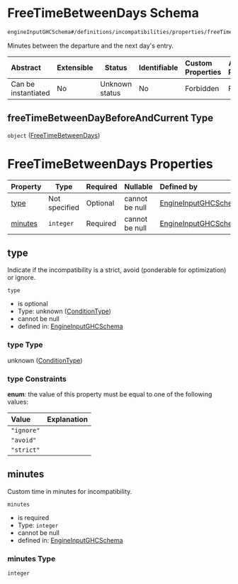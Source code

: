 # FreeTimeBetweenDays Schema

```txt
engineInputGHCSchema#/definitions/incompatibilities/properties/freeTimeBetweenDayBeforeAndCurrent
```

Minutes between the departure and the next day's entry.


| Abstract            | Extensible | Status         | Identifiable | Custom Properties | Additional Properties | Access Restrictions | Defined In                                                         |
| :------------------ | ---------- | -------------- | ------------ | :---------------- | --------------------- | ------------------- | ------------------------------------------------------------------ |
| Can be instantiated | No         | Unknown status | No           | Forbidden         | Forbidden             | none                | [ghc.schema.json\*](../out/ghc.schema.json "open original schema") |

## freeTimeBetweenDayBeforeAndCurrent Type

`object` ([FreeTimeBetweenDays](ghc-definitions-incompatibilities-properties-freetimebetweendays.md))

# FreeTimeBetweenDays Properties

| Property            | Type          | Required | Nullable       | Defined by                                                                                                                                                                                                                            |
| :------------------ | ------------- | -------- | -------------- | :------------------------------------------------------------------------------------------------------------------------------------------------------------------------------------------------------------------------------------ |
| [type](#type)       | Not specified | Optional | cannot be null | [EngineInputGHCSchema](ghc-definitions-conditiontype.md "engineInputGHCSchema#/definitions/incompatibilities/properties/freeTimeBetweenDayBeforeAndCurrent/properties/type")                                                          |
| [minutes](#minutes) | `integer`     | Required | cannot be null | [EngineInputGHCSchema](ghc-definitions-incompatibilities-properties-freetimebetweendays-properties-minutes.md "engineInputGHCSchema#/definitions/incompatibilities/properties/freeTimeBetweenDayBeforeAndCurrent/properties/minutes") |

## type

Indicate if the incompatibility is a strict, avoid (ponderable for optimization) or ignore.


`type`

-   is optional
-   Type: unknown ([ConditionType](ghc-definitions-conditiontype.md))
-   cannot be null
-   defined in: [EngineInputGHCSchema](ghc-definitions-conditiontype.md "engineInputGHCSchema#/definitions/incompatibilities/properties/freeTimeBetweenDayBeforeAndCurrent/properties/type")

### type Type

unknown ([ConditionType](ghc-definitions-conditiontype.md))

### type Constraints

**enum**: the value of this property must be equal to one of the following values:

| Value      | Explanation |
| :--------- | ----------- |
| `"ignore"` |             |
| `"avoid"`  |             |
| `"strict"` |             |

## minutes

Custom time in minutes for incompatibility.


`minutes`

-   is required
-   Type: `integer`
-   cannot be null
-   defined in: [EngineInputGHCSchema](ghc-definitions-incompatibilities-properties-freetimebetweendays-properties-minutes.md "engineInputGHCSchema#/definitions/incompatibilities/properties/freeTimeBetweenDayBeforeAndCurrent/properties/minutes")

### minutes Type

`integer`
